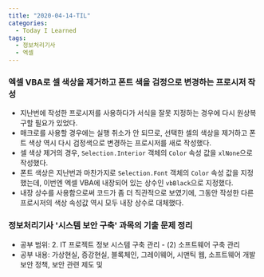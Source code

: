 ```yaml
---
title: "2020-04-14-TIL"
categories:
  - Today I Learned
tags:
  - 정보처리기사
  - 엑셀
---
```


### 엑셀 VBA로 셀 색상을 제거하고 폰트 색을 검정으로 변경하는 프로시저 작성
  - 지난번에 작성한 프로시저를 사용하다가 서식을 잘못 지정하는 경우에 다시 원상복구할 필요가 있었다.
  - 매크로를 사용할 경우에는 실행 취소가 안 되므로, 선택한 셀의 색상을 제거하고 폰트 색상 역시 다시 검정색으로 변경하는 프로시저를 새로 작성했다.
  - 셀 색상 제거의 경우, `Selection.Interior` 객체의 `Color` 속성 값을 `xlNone`으로 작성했다.
  - 폰트 색상은 지난번과 마찬가지로 `Selection.Font` 객체의 `Color` 속성 값을 지정했는데, 이번엔 엑셀 VBA에 내장되어 있는 상수인 `vbBlack`으로 지정했다.
  - 내장 상수를 사용함으로써 코드가 좀 더 직관적으로 보였기에, 그동안 작성한 다른 프로시저의 색상 속성값 역시 모두 내장 상수로 대체했다.

### 정보처리기사 '시스템 보안 구축' 과목의 기출 문제 정리
  - 공부 범위: 2. IT 프로젝트 정보 시스템 구축 관리 - (2) 소프트웨어 구축 관리 
  - 공부 내용: 가상현실, 증강현실, 블록체인, 그레이웨어, 시맨틱 웹, 소프트웨어 개발 보안 정책, 보안 관련 제도 및 

